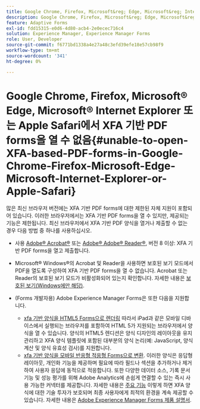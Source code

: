 ```yaml
---
title: Google Chrome, Firefox, Microsoft&reg; Edge, Microsoft&reg; Internet Explorer 또는 Apple Safari에서 XFA 기반 PDF forms을 열 수 없음
description: Google Chrome, Firefox, Microsoft&reg; Edge, Microsoft&reg; Internet Explorer 또는 Apple Safari에서 XFA 기반 PDF forms을 열 수 없음
feature: Adaptive Forms
exl-id: fdd15315-e0d6-4d80-acb4-2e0ecec716c4
solution: Experience Manager, Experience Manager Forms
role: User, Developer
source-git-commit: f6771bd1338a4e27a48c3efd39efe18e57cb98f9
workflow-type: tm+mt
source-wordcount: '341'
ht-degree: 0%

---
```


# Google Chrome, Firefox, Microsoft® Edge, Microsoft® Internet Explorer 또는 Apple Safari에서 XFA 기반 PDF forms을 열 수 없음{#unable-to-open-XFA-based-PDF-forms-in-Google-Chrome-Firefox-Microsoft-Edge-Microsoft-Internet-Explorer-or-Apple-Safari}

많은 최신 브라우저 버전에는 XFA 기반 PDF forms에 대한 제한된 자체 지원이 포함되어 있습니다. 이러한 브라우저에서는 XFA 기반 PDF forms을 열 수 있지만, 제공되는 기능은 제한됩니다. 최신 브라우저에서 XFA 기반 PDF 양식을 열거나 제출할 수 없는 경우 다음 방법 중 하나를 사용하십시오.

* 사용 [Adobe® Acrobat®](https://www.adobe.com/acrobat.html) 또는 [Adobe® Adobe® Reader®](https://get.adobe.com/reader/), 버전 8 이상: XFA 기반 PDF forms을 열고 제출합니다.
* Microsoft® Windows®의 Acrobat 및 Reader을 사용하면 보호된 보기 모드에서 PDF을 열도록 구성하여 XFA 기반 PDF forms을 열 수 없습니다. Acrobat 또는 Reader의 보호된 보기 모드가 비활성화되어 있는지 확인합니다. 자세한 내용은 [보호된 보기(Windows에만 해당)](https://helpx.adobe.com/in/reader/using/protected-mode-windows.html).
* (Forms 개발자용) Adobe Experience Manager Forms은 또한 다음을 지원합니다.

   * [xfa 기반 양식을 HTML5 Forms으로 렌더링](https://experienceleague.adobe.com/docs/experience-manager-65/forms/html5-forms/introduction.html?#key-capabilities-of-html-forms-br) 따라서 iPad과 같은 모바일 디바이스에서 실행되는 브라우저를 포함하여 HTML 5가 지원되는 브라우저에서 양식을 열 수 있습니다. 양식의 HTML5 렌디션은 양식 디자인의 레이아웃을 유지 관리하고 XFA 양식 템플릿에 포함된 대부분의 양식 논리(예: JavaScript, 양식 계산 및 양식 유효성 검사)를 지원합니다.
   * [xfa 기반 양식을 모바일 반응형 적응형 Forms으로 변환](https://experienceleague.adobe.com/docs/experience-manager-65/forms/adaptive-forms-basic-authoring/creating-adaptive-form.html?#create-an-adaptive-form-based-on-an-xfa-form-template). 이러한 양식은 응답형 레이아웃, 개인화 기능을 제공하며 필요에 따라 필드나 섹션을 추가하거나 제거하여 사용자 응답에 동적으로 적응합니다. 또한 다양한 데이터 소스, 기록 문서 기능 및 성능 평가를 위해 Adobe Analytics에 손쉽게 연결할 수 있는 즉시 사용 가능한 커넥터를 제공합니다. 자세한 내용은 [주요 기능](https://experienceleague.adobe.com/docs/experience-manager-cloud-service/content/forms/forms-overview/home.html?lang=en)
이렇게 하면 XFA 양식에 대한 기술 투자가 보호되며 최종 사용자에게 최적의 환경을 계속 제공할 수 있습니다. 자세한 내용은 [Adobe Experience Manager Forms 제품 설명서](https://experienceleague.adobe.com/docs/experience-manager-cloud-service/content/forms/forms-overview/home.html).
